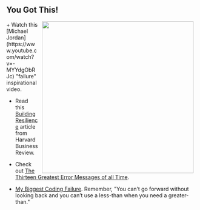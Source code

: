 
## You Got This!
<img src="https://s3.amazonaws.com/after-school-assets/awesome.jpg" width="400" align="right" hspace="10">
+ Watch this [Michael Jordan](https://www.youtube.com/watch?v=-MYYdgObRJc) "failure" inspirational video.

+ Read this [Building Resilience](http://hbr.org/2011/04/building-resilience/ar/1) article from Harvard Business Review.

+ Check out [The Thirteen Greatest Error Messages of all Time](http://www.technologizer.com/2008/09/18/errormessage/).

+ [My Biggest Coding Failure](http://www.wordptr.com/2012/11/07/my-biggest-coding-failure/). Remember, "You can’t go forward without looking back and you can’t use a less-than when you need a greater-than."
